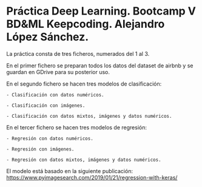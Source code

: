 # Práctica Deep Learning. Bootcamp V BD&ML Keepcoding. Alejandro López Sánchez.

La práctica consta de tres ficheros, numerados del 1 al 3.

En el primer fichero se preparan todos los datos del dataset de airbnb y se guardan en GDrive para su posterior uso.

En el segundo fichero se hacen tres modelos de clasificación:


    - Clasificación con datos numéricos.
    
    - Clasificación con imágenes.
    
    - Clasificación con datos mixtos, imágenes y datos numéricos.
    
En el tercer fichero se hacen tres modelos de regresión:

    - Regresión con datos numéricos.
    
    - Regresión con imágenes.
    
    - Regresión con datos mixtos, imágenes y datos numéricos.
    
El modelo está basado en la siguiente publicación: https://www.pyimagesearch.com/2019/01/21/regression-with-keras/
